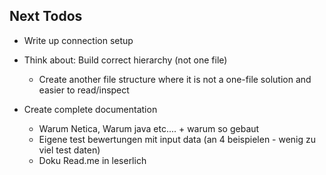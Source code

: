 ## Next Todos
* Write up connection setup
* Think about: Build correct hierarchy (not one file)
    * Create another file structure where it is not a one-file solution and easier to read/inspect
    

* Create complete documentation 
    * Warum Netica, Warum java etc.... + warum so gebaut 
    * Eigene test bewertungen mit input data (an 4 beispielen - wenig zu viel test daten)
    * Doku Read.me in leserlich 









